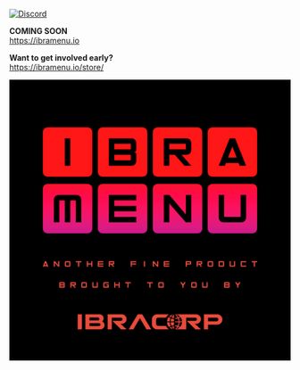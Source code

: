[![Discord](https://img.shields.io/discord/595508571135803403?label=Discord&logo=Discord&style=plastic)](https://i.ibracorp.io/discord)

**COMING SOON** <br>
https://ibramenu.io

**Want to get involved early?** <br>
https://ibramenu.io/store/

![IBRAMENU Logo](/ibramenu_concept.png?raw=true "IBRAMENU")
